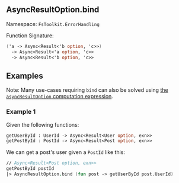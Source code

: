 ## AsyncResultOption.bind

Namespace: `FsToolkit.ErrorHandling`

Function Signature:

```fsharp
('a -> Async<Result<'b option, 'c>>)
  -> Async<Result<'a option, 'c>>
  -> Async<Result<'b option, 'c>>
```

## Examples

Note: Many use-cases requiring `bind` can also be solved using [the `asyncResultOption` computation expression](ce.md).

### Example 1

Given the following functions:

```fsharp
getUserById : UserId -> Async<Result<User option, exn>>
getPostById : PostId -> Async<Result<Post option, exn>>
```

We can get a post's user given a `PostId` like this:

```fsharp
// Async<Result<Post option, exn>>
getPostById postId
|> AsyncResultOption.bind (fun post -> getUserById post.UserId)
```